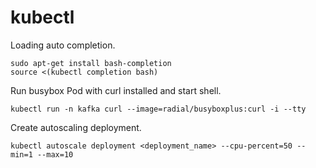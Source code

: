 # kubectl

Loading auto completion.
```
sudo apt-get install bash-completion
source <(kubectl completion bash)
```

Run busybox Pod with curl installed and start shell.
```
kubectl run -n kafka curl --image=radial/busyboxplus:curl -i --tty
```

Create autoscaling deployment.
```
kubectl autoscale deployment <deployment_name> --cpu-percent=50 --min=1 --max=10
```
